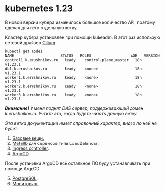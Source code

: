 # kubernetes 1.23

В новой версии кубера изменилось большое количество API, поэтому сделал для него отдельную ветку.

Кластер кубера установлен при помощи kubeadm. В 
этот раз использую сетевой драйвер [Cilium](https://docs.cilium.io/en/stable/).

```
kubectl get nodes
NAME                     STATUS   ROLES                  AGE   VERSION
control1.k.erushnikov.ru   Ready    control-plane,master   18h   v1.23.1
db1.k.erushnikov.ru        Ready    <none>                 18h   v1.23.1
worker1.k.erushnikov.ru    Ready    <none>                 18h   v1.23.1
worker2.k.erushnikov.ru    Ready    <none>                 18h   v1.23.1
worker3.k.erushnikov.ru    Ready    <none>                 18h   v1.23.1
```

_**Внимание!** У меня поднят DNS сервер, поддерживающий домен k.erushnikov.ru. Учтите это, когда будете читать данную ветку._

_Эта ветка документации имеет справочный характер, видео по ней не будет._

1. [Базовые вещи.](01-base-app)
2. [Metallb](02-metallb) для сервисов типа LoadBalancer.
3. [Ingress controller](03-ingress-controller).
4. [ArgoCD](04-argocd).

После установки ArgoCD всё остальное ПО буду устанавливать при помощи ArgoCD.

5. [PostgreSQL](05-postgresql).
6. [Мониторинг](06-monitoring).